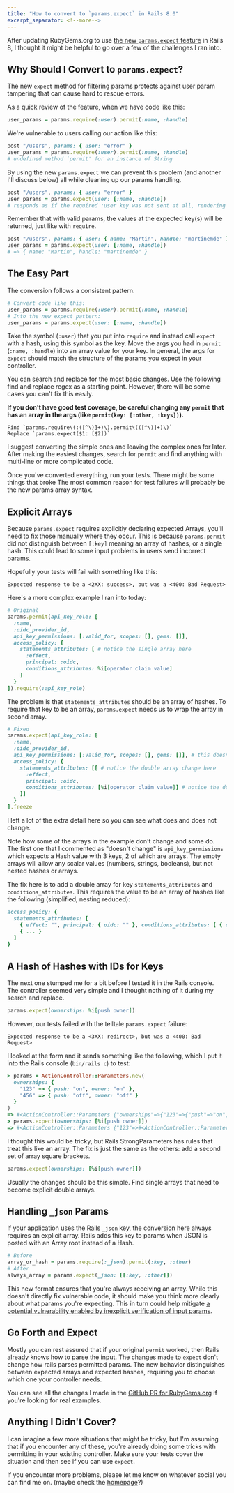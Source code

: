 ```yaml
---
title: "How to convert to `params.expect` in Rails 8.0"
excerpt_separator: <!--more-->
---
```


After updating RubyGems.org to use [the new `params.expect` feature](/2024/10/22/how-to-rails-params-expect.html)
in Rails 8, I thought it might be helpful to go over a few of the challenges I ran into.

## Why Should I Convert to `params.expect`?

The new `expect` method for filtering params protects against user param tampering that can cause hard to rescue errors.

<!--more-->

As a quick review of the feature, when we have code like this:

```ruby
user_params = params.require(:user).permit(:name, :handle)
```

We're vulnerable to users calling our action like this:

```ruby
post "/users", params: { user: "error" }
user_params = params.require(:user).permit(:name, :handle)
# undefined method `permit' for an instance of String
```

By using the new `params.expect` we can prevent this problem (and another I'll discuss below) all while cleaning up our params handling.

```ruby
post "/users", params: { user: "error" }
user_params = params.expect(user: [:name, :handle])
# responds as if the required :user key was not sent at all, rendering a 400 error
```

Remember that with valid params, the values at the expected key(s) will be returned, just like with `require`.

```ruby
post "/users", params: { user: { name: "Martin", handle: "martinemde" }
user_params = params.expect(user: [:name, :handle])
# => { name: "Martin", handle: "martinemde" }
```

## The Easy Part

The conversion follows a consistent pattern.

```ruby
# Convert code like this:
user_params = params.require(:user).permit(:name, :handle)
# Into the new expect pattern:
user_params = params.expect(user: [:name, :handle])
```

Take the symbol (`:user`) that you put into `require` and instead call `expect` with a hash, using this symbol as the key.
Move the args you had in `permit` (`:name, :handle`) into an array value for your key.
In general, the args for `expect` should match the structure of the params you expect in your controller.

You can search and replace for the most basic changes.
Use the following find and replace regex as a starting point. However, there will be some cases you can't fix this easily.

**If you don't have good test coverage, be careful changing any `permit` that has an array in the args (like `permit(key: [:other, :keys])`).**

```
Find `params.require\(:([^\)]+)\).permit\(([^\)]+)\)`
Replace `params.expect($1: [$2])`
```

I suggest converting the simple ones and leaving the complex ones for later.
After making the easiest changes, search for `permit` and find anything with multi-line or more complicated code.

Once you've converted everything, run your tests. There might be some things that broke
The most common reason for test failures will probably be the new params array syntax.

## Explicit Arrays

Because `params.expect` requires explicitly declaring expected Arrays, you'll need to fix those manually where they occur.
This is because `params.permit` did not distinguish between `[:key]` meaning an array of hashes, or a single hash.
This could lead to some input problems in users send incorrect params.

Hopefully your tests will fail with something like this:

```
Expected response to be a <2XX: success>, but was a <400: Bad Request>
```

Here's a more complex example I ran into today:

```ruby
# Original
params.permit(api_key_role: [
  :name,
  :oidc_provider_id,
  api_key_permissions: [:valid_for, scopes: [], gems: []],
  access_policy: {
    statements_attributes: [ # notice the single array here
      :effect,
      principal: :oidc,
      conditions_attributes: %i[operator claim value]
    ]
  }
]).require(:api_key_role)
```

The problem is that `statements_attributes` should be an array of hashes.
To require that key to be an array, `params.expect` needs us to wrap the array in second array.

```ruby
# Fixed
params.expect(api_key_role: [
  :name,
  :oidc_provider_id,
  api_key_permissions: [:valid_for, scopes: [], gems: []], # this doesn't change
  access_policy: {
    statements_attributes: [[ # notice the double array change here
      :effect,
      principal: :oidc,
      conditions_attributes: [%i[operator claim value]] # notice the double array here too
    ]]
  }
].freeze
```

I left a lot of the extra detail here so you can see what does and does not change.

Note how some of the arrays in the example don't change and some do.
The first one that I commented as "doesn't change" is `api_key_permissions` which expects a Hash value with 3 keys, 2 of which are arrays. The empty arrays will allow any scalar values (numbers, strings, booleans), but not nested hashes or arrays.

The fix here is to add a double array for key `statements_attributes` and `conditions_attributes`.
This requires the value to be an array of hashes like the following (simplified, nesting reduced):

```ruby
access_policy: {
  statements_attributes: [
    { effect: "", principal: { oidc: "" }, conditions_attributes: [ { operator: "", claim: "", value: "" }, ... ] },
    { ... }
  ]
}
```

## A Hash of Hashes with IDs for Keys

The next one stumped me for a bit before I tested it in the Rails console.
The controller seemed very simple and I thought nothing of it during my search and replace.

```ruby
params.expect(ownerships: %i[push owner])
```

However, our tests failed with the telltale `params.expect` failure:

```
Expected response to be a <3XX: redirect>, but was a <400: Bad Request>
```

I looked at the form and it sends something like the following, which I put it into the Rails console (`bin/rails c`) to test:

```ruby
> params = ActionController::Parameters.new(
  ownerships: {
    "123" => { push: "on", owner: "on" },
    "456" => { push: "off", owner: "off" }
  }
)
=> #<ActionController::Parameters {"ownerships"=>{"123"=>{"push"=>"on", "owner"=>"on"}, "456"=>{"push"=>...
> params.expect(ownerships: [%i[push owner]])
=> #<ActionController::Parameters {"123"=>#<ActionController::Parameters {"push"=>"on", "owner"=>"on"} permitted: true>, "456"=>#<ActionController::Parameters {"push"=>"off", "owner"=>"off"} permitted: true>} permitted: true>
```

I thought this would be tricky, but Rails StrongParameters has rules that treat this like an array.
The fix is just the same as the others: add a second set of array square brackets.

```ruby
params.expect(ownerships: [%i[push owner]])
```

Usually the changes should be this simple. Find single arrays that need to become explicit double arrays.

## Handling `_json` Params

If your application uses the Rails `_json` key, the conversion here always requires an explicit array.
Rails adds this key to params when JSON is posted with an Array root instead of a Hash.

```ruby
# Before
array_or_hash = params.require(:_json).permit(:key, :other)
# After
always_array = params.expect(_json: [[:key, :other]])
```


This new format ensures that you're always receiving an array.
While this doesn't directly fix vulnerable code, it should make you think more clearly about what params you're expecting.
This in turn could help mitigate [a potential vulnerability enabled by inexplicit verification of input params](https://nastystereo.com/security/rails-_json-juggling-attack.html).

## Go Forth and Expect

Mostly you can rest assured that if your original `permit` worked, then Rails already knows how to parse the input.
The changes made to `expect` don't change how rails parses permitted params.
The new behavior distinguishes between expected arrays and expected hashes, requiring you to choose which one your controller needs.

You can see all the changes I made in the [GitHub PR for RubyGems.org](https://github.com/rubygems/rubygems.org/pull/5357) if you're looking for real examples.

## Anything I Didn't Cover?

I can imagine a few more situations that might be tricky, but I'm assuming that if you encounter any of these, you're already doing some tricks with permitting in your existing controller. Make sure your tests cover the situation and then see if you can use `expect`.

If you encounter more problems, please let me know on whatever social you can find me on. (maybe check the [homepage](/)?)
